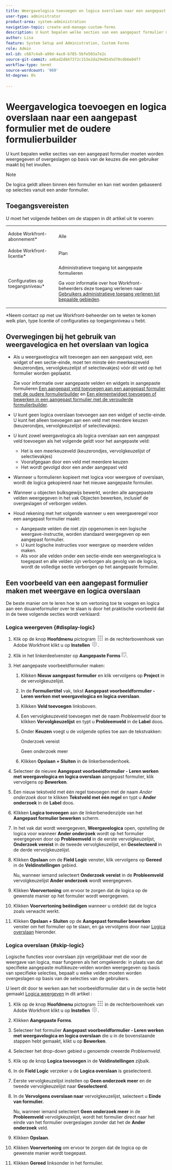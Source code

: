 ```yaml
---
title: Weergavelogica toevoegen en logica overslaan naar een aangepast formulier met de oudere formulierbuilder
user-type: administrator
product-area: system-administration
navigation-topic: create-and-manage-custom-forms
description: U kunt bepalen welke secties van een aangepast formulier moeten worden weergegeven of overgeslagen op basis van de keuzes die een gebruiker maakt bij het invullen.
author: Lisa
feature: System Setup and Administration, Custom Forms
role: Admin
exl-id: c687c4a8-a99d-4ac0-b785-5bfe503a7e2c
source-git-commit: a46ad2d847372c153e2da29e0545d70cdb6e04f7
workflow-type: tm+mt
source-wordcount: '969'
ht-degree: 0%

---
```


# Weergavelogica toevoegen en logica overslaan naar een aangepast formulier met de oudere formulierbuilder

U kunt bepalen welke secties van een aangepast formulier moeten worden weergegeven of overgeslagen op basis van de keuzes die een gebruiker maakt bij het invullen.

>[!NOTE]
>
>De logica geldt alleen binnen één formulier en kan niet worden gebaseerd op selecties vanuit een ander formulier.

## Toegangsvereisten

U moet het volgende hebben om de stappen in dit artikel uit te voeren:

<table style="table-layout:auto"> 
 <col> 
 <col> 
 <tbody> 
  <tr data-mc-conditions=""> 
   <td role="rowheader"> <p>Adobe Workfront-abonnement*</p> </td> 
   <td>Alle</td> 
  </tr> 
  <tr> 
   <td role="rowheader">Adobe Workfront-licentie*</td> 
   <td>Plan</td> 
  </tr> 
  <tr data-mc-conditions=""> 
   <td role="rowheader">Configuraties op toegangsniveau*</td> 
   <td> <p>Administratieve toegang tot aangepaste formulieren</p> <p>Ga voor informatie over hoe Workfront-beheerders deze toegang verlenen naar <a href="../../../administration-and-setup/add-users/configure-and-grant-access/grant-users-admin-access-certain-areas.md" class="MCXref xref">Gebruikers administratieve toegang verlenen tot bepaalde gebieden</a>.</p> </td> 
  </tr>  
 </tbody> 
</table>

&#42;Neem contact op met uw Workfront-beheerder om te weten te komen welk plan, type licentie of configuraties op toegangsniveau u hebt.

## Overwegingen bij het gebruik van weergavelogica en het overslaan van logica

* Als u weergavelogica wilt toevoegen aan een aangepast veld, een widget of een sectie-einde, moet ten minste één meerkeuzeveld (keuzerondjes, vervolgkeuzelijst of selectievakjes) vóór dit veld op het formulier worden geplaatst.

  Zie voor informatie over aangepaste velden en widgets in aangepaste formulieren [Een aangepast veld toevoegen aan een aangepast formulier met de oudere formulierbuilder](../../../administration-and-setup/customize-workfront/create-manage-custom-forms/add-a-custom-field-to-a-custom-form.md) en [Een elementwidget toevoegen of bewerken in een aangepast formulier met de verouderde formulierbuilder](../../../administration-and-setup/customize-workfront/create-manage-custom-forms/add-widget-or-edit-its-properties-in-a-custom-form.md).

* U kunt geen logica overslaan toevoegen aan een widget of sectie-einde. U kunt het alleen toevoegen aan een veld met meerdere keuzen (keuzerondjes, vervolgkeuzelijst of selectievakjes).

* U kunt zowel weergavelogica als logica overslaan aan een aangepast veld toevoegen als het volgende geldt voor het aangepaste veld:

   * Het is een meerkeuzeveld (keuzerondjes, vervolgkeuzelijst of selectievakjes)
   * Voorafgegaan door een veld met meerdere keuzen
   * Het wordt gevolgd door een ander aangepast veld

* Wanneer u formulieren kopieert met logica voor weergave of overslaan, wordt de logica gekopieerd naar het nieuwe aangepaste formulier.
* Wanneer u objecten bulksgewijs bewerkt, worden alle aangepaste velden weergegeven in het vak Objecten bewerken, inclusief de overgeslagen of verborgen velden.
* Houd rekening met het volgende wanneer u een weergaveregel voor een aangepast formulier maakt:

   * Aangepaste velden die niet zijn opgenomen in een logische weergave-instructie, worden standaard weergegeven op een aangepast formulier.
   * U kunt logische instructies voor weergave op meerdere velden maken.
   * Als voor alle velden onder een sectie-einde een weergavelogica is toegepast en alle velden zijn verborgen als gevolg van de logica, wordt de volledige sectie verborgen op het aangepaste formulier.

## Een voorbeeld van een aangepast formulier maken met weergave en logica overslaan

De beste manier om te leren hoe te om vertoning toe te voegen en logica aan een douaneformulier over te slaan is door het praktische voorbeeld dat in de twee volgende secties wordt verklaard:

### Logica weergeven {#display-logic}

1. Klik op de knop **Hoofdmenu** pictogram ![](assets/main-menu-icon.png) in de rechterbovenhoek van Adobe Workfront klikt u op **Instellen** ![](assets/gear-icon-settings.png).

1. Klik in het linkerdeelvenster op **Aangepaste Forms** ![](assets/custom-forms-icon.png).

1. Het aangepaste voorbeeldformulier maken:

   1. Klikken **Nieuw aangepast formulier** en klik vervolgens op **Project** in de vervolgkeuzelijst.

   1. In de **Formuliertitel** vak, tekst **Aangepast voorbeeldformulier - Leren werken met weergavelogica en logica overslaan**.

   1. Klikken **Veld toevoegen** linksboven.
   1. Een vervolgkeuzeveld toevoegen met de naam *Probleemveld* door te klikken **Vervolgkeuzelijst** en typt u **Probleemveld** in de **Label** doos.

   1. Onder **Keuzen** voegt u de volgende opties toe aan de tekstvakken:

      Onderzoek vereist

      Geen onderzoek meer

   1. Klikken **Opslaan + Sluiten** in de linkerbenedenhoek.

1. Selecteer de nieuwe **Aangepast voorbeeldformulier - Leren werken met weergavelogica en logica overslaan** aangepast formulier, klik vervolgens op **Bewerken**.

1. Een nieuw tekstveld met één regel toevoegen met de naam *Ander onderzoek* door te klikken **Tekstveld met één regel** en typt u **Ander onderzoek** in de **Label** doos.

1. Klikken **Logica toevoegen** aan de linkerbenedenzijde van het **Aangepast formulier bewerken** scherm.

1. In het vak dat wordt weergegeven, **Weergavelogica** open, opstelling de logica voor wanneer **Ander onderzoek** wordt op het formulier weergegeven door op **Probleemveld** in de eerste vervolgkeuzelijst, **Onderzoek vereist** in de tweede vervolgkeuzelijst, en **Geselecteerd** in de derde vervolgkeuzelijst.
1. Klikken **Opslaan** om de **Field Logic** venster, klik vervolgens op **Gereed** in de **Veldinstellingen** gebied.

   Nu, wanneer iemand selecteert **Onderzoek vereist** in de **Probleemveld** vervolgkeuzelijst **Ander onderzoek** wordt weergegeven.

1. Klikken **Voorvertoning** om ervoor te zorgen dat de logica op de gewenste manier op het formulier wordt weergegeven.
1. Klikken **Voorvertoning beëindigen** wanneer u ontdekt dat de logica zoals verwacht werkt.
1. Klikken **Opslaan + Sluiten** op de **Aangepast formulier bewerken** venster om het formulier op te slaan, en ga vervolgens door naar [Logica overslaan](#skip-logic) hieronder.

### Logica overslaan {#skip-logic}

Logische functies voor overslaan zijn vergelijkbaar met die voor de weergave van logica, maar fungeren als het omgekeerde: in plaats van dat specifieke aangepaste multikeuze-velden worden weergegeven op basis van specifieke selecties, bepaalt u welke velden moeten worden overgeslagen op basis van de selecties van de gebruikers.

U leert dit door te werken aan het voorbeeldformulier dat u in de sectie hebt gemaakt [Logica weergeven](#display-logic) in dit artikel :

1. Klik op de knop **Hoofdmenu** pictogram ![](assets/main-menu-icon.png) in de rechterbovenhoek van Adobe Workfront klikt u op **Instellen** ![](assets/gear-icon-settings.png).

1. Klikken **Aangepaste Forms**.
1. Selecteer het formulier **Aangepast voorbeeldformulier - Leren werken met weergavelogica en logica overslaan** die u in de bovenstaande stappen hebt gemaakt, klikt u op **Bewerken**.

1. Selecteer het drop-down gebied u genoemde creeerde *Probleemveld*.
1. Klik op de knop **Logica toevoegen** in de **Veldinstellingen** zijbalk.

1. In de **Field Logic** verzeker u de **Logica overslaan** is geselecteerd.

1. Eerste vervolgkeuzelijst instellen op **Geen onderzoek meer** en de tweede vervolgkeuzelijst naar **Geselecteerd**.

1. In de **Vervolgens overslaan naar** vervolgkeuzelijst, selecteert u **Einde van formulier.**

   Nu, wanneer iemand selecteert **Geen onderzoek meer** in de **Probleemveld** vervolgkeuzelijst, wordt het formulier direct naar het einde van het formulier overgeslagen zonder dat het de **Ander onderzoek** veld.

1. Klikken **Opslaan**.
1. Klikken **Voorvertoning**  om ervoor te zorgen dat de logica op de gewenste manier wordt toegepast.
1. Klikken **Gereed** linksonder in het formulier.
